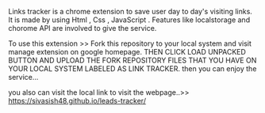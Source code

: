 Links tracker is a chrome extension to save user day to day's visiting links.
It is made by using Html , Css , JavaScript .
Features like localstorage and chorome API are involved to give the service.


To use this extension >>
Fork this repository to your local system and visit manage extension on google homepage.
THEN CLICK LOAD UNPACKED BUTTON AND UPLOAD THE FORK REPOSITORY FILES THAT YOU HAVE ON YOUR LOCAL SYSTEM LABELED AS  LINK TRACKER.
then you can enjoy the service...

you also can visit the local link to visit the webpage..>> https://sivasish48.github.io/leads-tracker/
